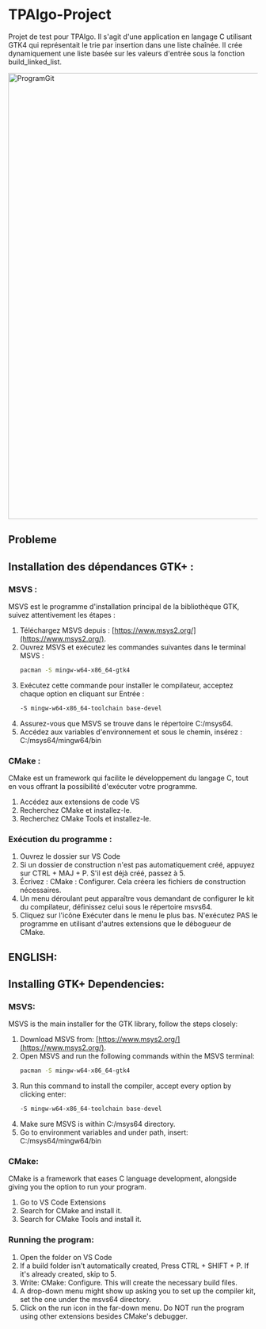 # TPAlgo-Project
Projet de test pour TPAlgo. Il s'agit d'une application en langage C utilisant GTK4 qui représentait le trie par insertion dans une liste chaînée. Il crée dynamiquement une liste basée sur les valeurs d'entrée sous la fonction build_linked_list.

<img src="https://github.com/djeffalKhaled/TPAlgo-Project/assets/143727646/b4ac4eac-7457-4502-8292-0805cf12de64.jpg" alt="ProgramGit" width="900">

## Probleme
## Installation des dépendances GTK+ :

### MSVS :

MSVS est le programme d'installation principal de la bibliothèque GTK, suivez attentivement les étapes :

1. Téléchargez MSVS depuis : [https://www.msys2.org/](https://www.msys2.org/).
2. Ouvrez MSVS et exécutez les commandes suivantes dans le terminal MSVS :
    ```bash
    pacman -S mingw-w64-x86_64-gtk4
3. Exécutez cette commande pour installer le compilateur, acceptez chaque option en cliquant sur Entrée :
    ```bash
    -S mingw-w64-x86_64-toolchain base-devel
4. Assurez-vous que MSVS se trouve dans le répertoire C:/msys64.
5. Accédez aux variables d'environnement et sous le chemin, insérez : C:/msys64/mingw64/bin

### CMake :

CMake est un framework qui facilite le développement du langage C, tout en vous offrant la possibilité d'exécuter votre programme.
1. Accédez aux extensions de code VS
2. Recherchez CMake et installez-le.
3. Recherchez CMake Tools et installez-le.

### Exécution du programme :
1. Ouvrez le dossier sur VS Code
3. Si un dossier de construction n'est pas automatiquement créé, appuyez sur CTRL + MAJ + P. S'il est déjà créé, passez à 5.
4. Écrivez : CMake : Configurer. Cela créera les fichiers de construction nécessaires.
5. Un menu déroulant peut apparaître vous demandant de configurer le kit du compilateur, définissez celui sous le répertoire msvs64.
6. Cliquez sur l'icône Exécuter dans le menu le plus bas. N'exécutez PAS le programme en utilisant d'autres extensions que le débogueur de CMake.


## ENGLISH:
## Installing GTK+ Dependencies:

### MSVS:

MSVS is the main installer for the GTK library, follow the steps closely:

1. Download MSVS from: [https://www.msys2.org/](https://www.msys2.org/).
2. Open MSVS and run the following commands within the MSVS terminal:
   ```bash
   pacman -S mingw-w64-x86_64-gtk4
3. Run this command to install the compiler, accept every option by clicking enter: 
   ```bash
   -S mingw-w64-x86_64-toolchain base-devel
4. Make sure MSVS is within C:/msys64 directory.
5. Go to environment variables and under path, insert: C:/msys64/mingw64/bin

### CMake:

CMake is a framework that eases C language development, alongside giving you the option to run your program.
1. Go to VS Code Extensions
2. Search for CMake and install it.
3. Search for CMake Tools and install it.

### Running the program:
1. Open the folder on VS Code
3. If a build folder isn't automatically created, Press CTRL + SHIFT + P. If it's already created, skip to 5.
4. Write: CMake: Configure. This will create the necessary build files.
5. A drop-down menu might show up asking you to set up the compiler kit, set the one under the msvs64 directory. 
6. Click on the run icon in the far-down menu. Do NOT run the program using other extensions besides CMake's debugger.


